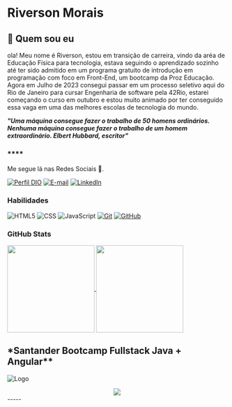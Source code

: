 # Riverson Morais
## 🚀 Quem sou eu
ola! Meu nome é Riverson, estou em transição de carreira, vindo da aréa de Educação Física para tecnologia, estava seguindo o aprendizado sozinho até ter sido admitido em um programa gratuito de introdução em programação com foco em Front-End, um bootcamp da Proz Educação.
Agora em Julho de 2023 consegui passar em um processo seletivo aqui do Rio de Janeiro para cursar Engenharia de software pela 42Rio, estarei começando o curso em outubro e estou muito animado por ter conseguido essa vaga em uma das melhores escolas de tecnologia do mundo.

  **_"Uma máquina consegue fazer o trabalho de 50 homens ordinários. Nenhuma máquina consegue fazer o trabalho de um homem extraordinário. Elbert Hubbard, escritor"_**

### ****
Me segue lá nas Redes Sociais 🤙.

[![Perfil DIO](https://img.shields.io/badge/-Meu%20Perfil%20na%20DIO-30A3DC?style=for-the-badge)](https://www.dio.me/users/river251087_99335)
[![E-mail](https://img.shields.io/badge/-Email-000?style=for-the-badge&logo=gmail&logoColor=E94D5F)](mailto:riversdev42@outlook.com)
[![LinkedIn](https://img.shields.io/badge/-LinkedIn-000?style=for-the-badge&logo=linkedin&logoColor=30A3DC)](https://www.linkedin.com/in/riversdev42/)


### Habilidades
![HTML5](https://img.shields.io/badge/HTML-000?style=for-the-badge&logo=html5&logoColor=30A3DC)
![CSS](https://img.shields.io/badge/css3-000?style=for-the-badge&logo=css3&logoColor=E94D5F)
![JavaScript](https://img.shields.io/badge/JavaScript-000?style=for-the-badge&logo=javascript&logoColor=30A3DC)
[![Git](https://img.shields.io/badge/Git-000?style=for-the-badge&logo=git&logoColor=E94D5F)](https://git-scm.com/doc)
[![GitHub](https://img.shields.io/badge/GitHub-000?style=for-the-badge&logo=github&logoColor=30A3DC)](https://docs.github.com/)

### GitHub Stats

<a href="https://github.com/anuraghazra/github-readme-stats">
  <img height=200 align="center" src="https://github-readme-stats.vercel.app/api?username=riversdev42&show_icons=true&theme=radical" />
</a>
<a href="https://github.com/anuraghazra/convoychat">
  <img height=200 align="center" src="https://github-readme-stats.vercel.app/api/top-langs?username=riversdev42&layout=compact&langs_count=8&card_width=280" />
</a>

<h2>*Santander Bootcamp Fullstack Java + Angular** </h2>

![Logo](https://hermes.dio.me/tracks/afebe5ed-2b18-438a-95b0-2c971e9aeff9.png)

<center><img src="https://gifs.eco.br/wp-content/uploads/2022/08/gifs-de-dota-14.gif"></center>
-----

